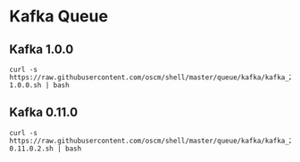 Kafka Queue
=====

Kafka 1.0.0
-----
	curl -s https://raw.githubusercontent.com/oscm/shell/master/queue/kafka/kafka_2.12-1.0.0.sh | bash 
	
Kafka 0.11.0
-----	
	curl -s https://raw.githubusercontent.com/oscm/shell/master/queue/kafka/kafka_2.12-0.11.0.2.sh | bash
	
